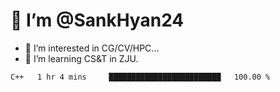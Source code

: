 # 👋 I’m @SankHyan24

- 👀 I’m interested in CG/CV/HPC...
- 🌱 I’m learning CS&T in ZJU.

<!---
SankHyan24/SankHyan24 is a ✨ special ✨ repository because its `README.md` (this file) appears on your GitHub profile.
You can click the Preview link to take a look at your changes.
--->
<!--START_SECTION:waka-->

```txt
C++   1 hr 4 mins     █████████████████████████   100.00 %
```

<!--END_SECTION:waka-->
